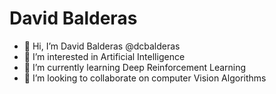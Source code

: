 # David Balderas
- 👋 Hi, I’m David Balderas @dcbalderas
- 👀 I’m interested in Artificial Intelligence
- 🌱 I’m currently learning Deep Reinforcement Learning
- 💞️ I’m looking to collaborate on computer Vision Algorithms

